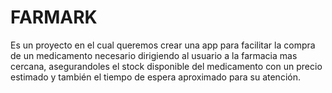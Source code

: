 # FARMARK
Es un proyecto en el cual queremos crear una app para facilitar la compra de un medicamento necesario dirigiendo al usuario a la farmacia mas cercana, asegurandoles el stock disponible del medicamento con un precio estimado y también el tiempo de espera aproximado para su atención.
